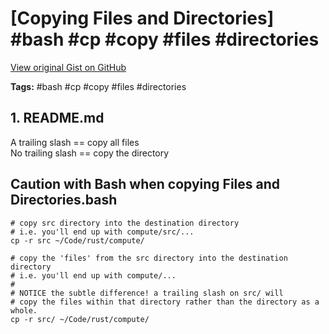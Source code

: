 # [Copying Files and Directories] #bash #cp #copy #files #directories

[View original Gist on GitHub](https://gist.github.com/Integralist/b097d008e86699ec990bd5f5dfd2e672)

**Tags:** #bash #cp #copy #files #directories

## 1. README.md

A trailing slash == copy all files\
No trailing slash == copy the directory

## Caution with Bash when copying Files and Directories.bash

```shell
# copy src directory into the destination directory
# i.e. you'll end up with compute/src/...
cp -r src ~/Code/rust/compute/

# copy the 'files' from the src directory into the destination directory
# i.e. you'll end up with compute/...
#
# NOTICE the subtle difference! a trailing slash on src/ will 
# copy the files within that directory rather than the directory as a whole.
cp -r src/ ~/Code/rust/compute/
```

